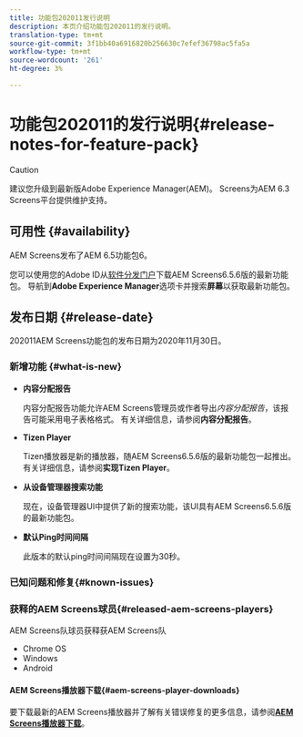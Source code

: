 ```yaml
---
title: 功能包202011发行说明
description: 本页介绍功能包202011的发行说明。
translation-type: tm+mt
source-git-commit: 3f1bb40a6916820b256630c7efef36798ac5fa5a
workflow-type: tm+mt
source-wordcount: '261'
ht-degree: 3%

---
```



# 功能包202011的发行说明{#release-notes-for-feature-pack}

>[!CAUTION]
>建议您升级到最新版Adobe Experience Manager(AEM)。 Screens为AEM 6.3 Screens平台提供维护支持。

## 可用性 {#availability}

AEM Screens发布了AEM 6.5功能包6。

您可以使用您的Adobe ID从[软件分发门户](https://experience.adobe.com/#/downloads/content/software-distribution/en/aem.html)下载AEM Screens6.5.6版的最新功能包。 导航到&#x200B;**Adobe Experience Manager**&#x200B;选项卡并搜索&#x200B;**屏幕**&#x200B;以获取最新功能包。

## 发布日期 {#release-date}

202011AEM Screens功能包的发布日期为2020年11月30日。

### 新增功能 {#what-is-new}

* **内容分配报告**

   内容分配报告功能允许AEM Screens管理员或作者导出&#x200B;*内容分配报告*，该报告可能采用电子表格格式。
有关详细信息，请参阅**内容分配报告**。


* **Tizen Player**

   Tizen播放器是新的播放器，随AEM Screens6.5.6版的最新功能包一起推出。
有关详细信息，请参阅**实现Tizen Player**。

* **从设备管理器搜索功能**

   现在，设备管理器UI中提供了新的搜索功能，该UI具有AEM Screens6.5.6版的最新功能包。

* **默认Ping时间间隔**

   此版本的默认ping时间间隔现在设置为30秒。

### 已知问题和修复{#known-issues}



### 获释的AEM Screens球员{#released-aem-screens-players}

AEM Screens队球员获释获AEM Screens队

* Chrome OS
* Windows
* Android

#### AEM Screens播放器下载{#aem-screens-player-downloads}

要下载最新的AEM Screens播放器并了解有关错误修复的更多信息，请参阅&#x200B;**[AEM Screens播放器下载](https://download.macromedia.com/screens/index.html)**。
